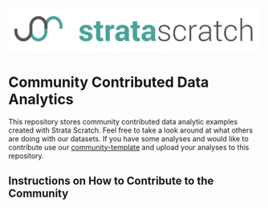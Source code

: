 ![strata scratch](visualizations/sslogo.jpg) 

# Community Contributed Data Analytics
This repository stores community contributed data analytic examples created with Strata Scratch. Feel free to take a look around at what others are doing with our datasets. If you have some analyses and would like to contribute use our [community-template](https://github.com/stratascratch/community-contributions/tree/master/community-template) and upload your analyses to this repository. 

## Instructions on How to Contribute to the Community

